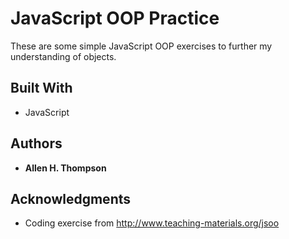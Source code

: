 # JavaScript OOP Practice
These are some simple JavaScript OOP exercises to further my understanding of objects.

## Built With
* JavaScript

## Authors
* **Allen H. Thompson**

## Acknowledgments
* Coding exercise from http://www.teaching-materials.org/jsoo
